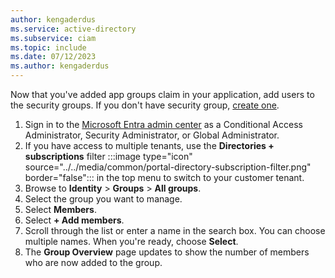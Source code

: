 ```yaml
---
author: kengaderdus
ms.service: active-directory
ms.subservice: ciam
ms.topic: include
ms.date: 07/12/2023
ms.author: kengaderdus
---
```

Now that you've added app groups claim in your application, add users to the security groups. If you don't have security group, [create one](../../../../fundamentals/how-to-manage-groups.md#create-a-basic-group-and-add-members).

1. Sign in to the [Microsoft Entra admin center](https://entra.microsoft.com) as a Conditional Access Administrator, Security Administrator, or Global Administrator. 
1. If you have access to multiple tenants, use the **Directories + subscriptions** filter :::image type="icon" source="../../media/common/portal-directory-subscription-filter.png" border="false"::: in the top menu to switch to your customer tenant. 
1. Browse to **Identity** > **Groups** > **All groups**.
1. Select the group you want to manage.
1. Select  **Members**.
1. Select **+ Add members**.
1. Scroll through the list or enter a name in the search box. You can choose multiple names. When you're ready, choose **Select**.
1. The **Group Overview** page updates to show the number of members who are now added to the group.

